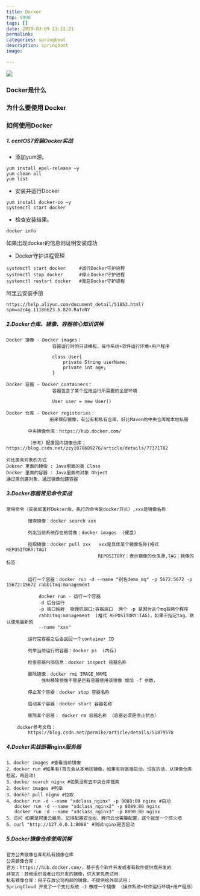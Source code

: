 ```yaml
---
title: Docker
top: 9998
tags: []
date: 2019-03-09 23:11:21
permalink:
categories: springboot
description: springboot
image:

---
```


<p class="description"></p>

<meta name="referrer" content="no-referrer" />

<img src="http://blog-mamba.oss-cn-beijing.aliyuncs.com/springboot/title.png">

<!-- more -->

### Docker是什么

###	为什么要使用 Docker

### 如何使用Docker

##### 1. centOS7安装Docker实战

- 添加yum源。

```
yum install epel-release –y
yum clean all
yum list
```

- 安装并运行Docker

```
yum install docker-io –y
systemctl start docker
```

- 检查安装结果。

```
docker info
```

如果出现docker的信息则证明安装成功



- Docker守护进程管理

```
systemctl start docker     #运行Docker守护进程
systemctl stop docker      #停止Docker守护进程
systemctl restart docker   #重启Docker守护进程
```



阿里云安装手册

```
https://help.aliyun.com/document_detail/51853.html?spm=a2c4g.11186623.6.820.RaToNY
```



##### 2.Docker仓库、镜像、容器核心知识讲解

```
Docker 镜像 - Docker images：
				 容器运行时的只读模板，操作系统+软件运行环境+用户程序
				 
				 class User{
					 private String userName;
					 private int age;
				 }
				 
Docker 容器 - Docker containers：
                 容器包含了某个应用运行所需要的全部环境
				
				 User user = new User()
				 
Docker 仓库 - Docker registeries： 
				用来保存镜像，有公有和私有仓库，好比Maven的中央仓库和本地私服
	
		中央镜像仓库：https://hub.docker.com/
		
		（参考）配置国内镜像仓库：https://blog.csdn.net/zzy1078689276/article/details/77371782

对比面向对象的方式
Dokcer 里面的镜像 : Java里面的类 Class
Docker 里面的容器 : Java里面的对象 Object
通过类创建对象，通过镜像创建容器
```



##### 3.Docker容器常见命令实战

```
常用命令（安装部署好Dokcer后，执行的命令是docker开头）,xxx是镜像名称

		搜索镜像：docker search xxx
		
		列出当前系统存在的镜像：docker images  (硬盘)
		
		拉取镜像：docker pull xxx   xxx是具体某个镜像名称(格式 REPOSITORY:TAG)
								  REPOSITORY：表示镜像的仓库源,TAG：镜像的标签
								 
								  
		运行一个容器：docker run -d --name "别名demo_mq" -p 5672:5672 -p 15672:15672 rabbitmq:management
		
			docker run - 运行一个容器
			-d 后台运行
			-p 端口映射  物理机端口:容器端口  两个 -p 是因为这个mq有两个程序
			rabbitmq:management  (格式 REPOSITORY:TAG)，如果不指定tag，默认使用最新的
			--name "xxx"
			
		运行完容器之后会返回一个container ID
		
		列举当前运行的容器：docker ps	 (内存)
		
		检查容器内部信息：docker inspect 容器名称
		
		删除镜像：docker rmi IMAGE_NAME
			 强制移除镜像不管是否有容器使用该镜像 增加 -f 参数，
		
		停止某个容器：docker stop 容器名称
		
		启动某个容器：docker start 容器名称
		
		移除某个容器： docker rm 容器名称 （容器必须是停止状态）
	
	docker参考文档：
		https://blog.csdn.net/permike/article/details/51879578
```

##### 4.Docker实战部署nginx服务器

```
1、docker images #查看当前镜像
2、docker run #如果有(首先会从本地找镜像，如果有则直接启动，没有的话，从镜像仓库拉起，再启动) 
3、docker search nignx #如果没有去中央仓库搜索
2、docker images #列举 
3、docker pull nignx #拉取 
4、docker run -d --name "xdclass_nginx" -p 8088:80 nginx #启动 
   docker run -d --name "xdclass_nginx2" -p 8089:80 nginx 
   docker run -d --name "xdclass_nginx3" -p 8090:80 nginx 
5、访问 如果是阿里云服务，记得配置安全组，腾讯云也需要配置，这个就是一个防火墙
6、curl "http://127.0.0.1:8088" #测试nginx是否启动 
```

##### 5.Docker镜像仓库使用讲解

```
官方公共镜像仓库和私有镜像仓库
公共镜像仓库：
官方：https://hub.docker.com/，基于各个软件开发或者有软件提供商开发的
非官方：其他组织或者公司开发的镜像，供大家免费试用
私有镜像仓库：用于存放公司内部的镜像，不提供给外部试用； 
SpringCloud 开发了一个支付系统 -》做成一个镜像 （操作系统+软件运行环境+用户程序）
```


